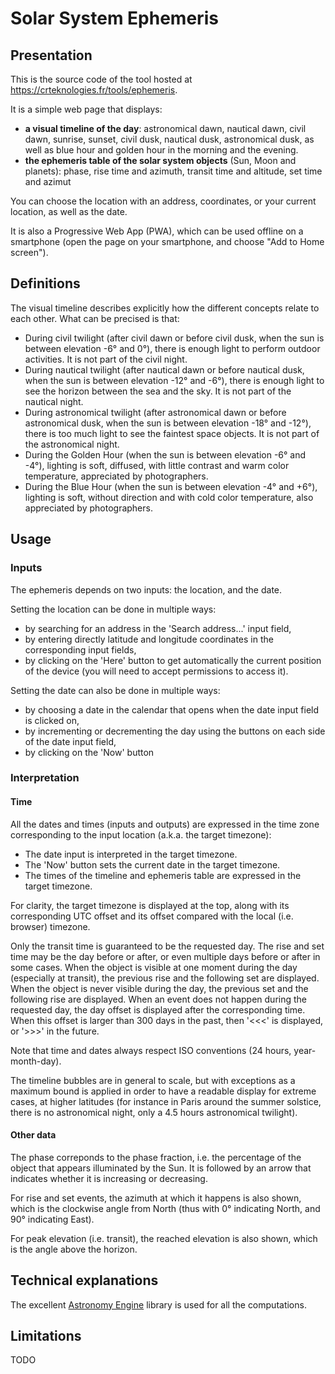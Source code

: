 # Solar System Ephemeris

## Presentation

This is the source code of the tool hosted at https://crteknologies.fr/tools/ephemeris.

It is a simple web page that displays:

- **a visual timeline of the day**: astronomical dawn, nautical dawn, civil dawn, sunrise, sunset, civil dusk, nautical dusk, astronomical dusk,
  as well as blue hour and golden hour in the morning and the evening.
- **the ephemeris table of the solar system objects** (Sun, Moon and planets):
  phase, rise time and azimuth, transit time and altitude, set time and azimut

You can choose the location with an address, coordinates, or your current location, as well as the date.

It is also a Progressive Web App (PWA), which can be used offline on a smartphone (open the page on your smartphone, and choose "Add to Home screen").

## Definitions

The visual timeline describes explicitly how the different concepts relate to each other. What can be precised is that:

- During civil twilight (after civil dawn or before civil dusk, when the sun is between elevation -6° and 0°),
  there is enough light to perform outdoor activities. It is not part of the civil night.
- During nautical twilight (after nautical dawn or before nautical dusk, when the sun is between elevation -12° and -6°),
  there is enough light to see the horizon between the sea and the sky. It is not part of the nautical night.
- During astronomical twilight (after astronomical dawn or before astronomical dusk, when the sun is between elevation -18° and -12°),
  there is too much light to see the faintest space objects. It is not part of the astronomical night.
- During the Golden Hour (when the sun is between elevation -6° and -4°),
  lighting is soft, diffused, with little contrast and warm color temperature, appreciated by photographers.
- During the Blue Hour (when the sun is between elevation -4° and +6°),
  lighting is soft, without direction and with cold color temperature, also appreciated by photographers.

## Usage

### Inputs

The ephemeris depends on two inputs: the location, and the date.

Setting the location can be done in multiple ways:

- by searching for an address in the 'Search address...' input field,
- by entering directly latitude and longitude coordinates in the corresponding input fields,
- by clicking on the 'Here' button to get automatically the current position of the device (you will need to accept
  permissions to access it).

Setting the date can also be done in multiple ways:

- by choosing a date in the calendar that opens when the date input field is clicked on,
- by incrementing or decrementing the day using the buttons on each side of the date input field,
- by clicking on the 'Now' button

### Interpretation

#### Time

All the dates and times (inputs and outputs) are expressed in the time zone corresponding to the input location (a.k.a. the target timezone):

- The date input is interpreted in the target timezone.
- The 'Now' button sets the current date in the target timezone.
- The times of the timeline and ephemeris table are expressed in the target timezone.

For clarity, the target timezone is displayed at the top, along with its corresponding UTC offset and its offset compared
with the local (i.e. browser) timezone.

Only the transit time is guaranteed to be the requested day. The rise and set time may be the day before or after,
or even multiple days before or after in some cases.
When the object is visible at one moment during the day (especially at transit), the previous rise and the following set are displayed.
When the object is never visible during the day, the previous set and the following rise are displayed.
When an event does not happen during the requested day, the day offset is displayed after the corresponding time.
When this offset is larger than 300 days in the past, then '<<<' is displayed, or '>>>' in the future.

Note that time and dates always respect ISO conventions (24 hours, year-month-day).

The timeline bubbles are in general to scale, but with exceptions as a maximum bound is applied
in order to have a readable display for extreme cases, at higher latitudes
(for instance in Paris around the summer solstice, there is no astronomical night, only a 4.5 hours astronomical twilight).

#### Other data

The phase correponds to the phase fraction, i.e. the percentage of the object that appears illuminated by the Sun.
It is followed by an arrow that indicates whether it is increasing or decreasing.

For rise and set events, the azimuth at which it happens is also shown, which is the clockwise angle from North
(thus with 0° indicating North, and 90° indicating East).

For peak elevation (i.e. transit), the reached elevation is also shown, which is the angle above the horizon.

## Technical explanations

The excellent [Astronomy Engine](https://github.com/cosinekitty/astronomy) library is used for all the computations.

## Limitations

TODO
